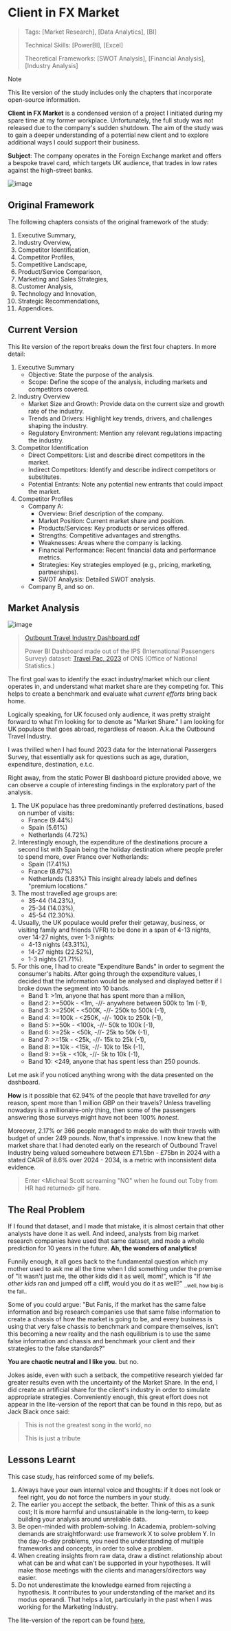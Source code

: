 # Client in FX Market
> Tags: [Market Research], [Data Analytics], [BI]
>
> Technical Skills: [PowerBI], [Excel]
>
> Theoretical Frameworks: [SWOT Analysis], [Financial Analysis], [Industry Analysis]

> [!Note]
This lite version of the study includes only the chapters that incorporate open-source information.

**Client in FX Market** is a condensed version of a project I initiated during my spare time at my former workplace. Unfortunately, the full study was not released due to the company's sudden shutdown. The aim of the study was to gain a deeper understanding of a potential new client and to explore additional ways I could support their business.

**Subject**: The company operates in the Foreign Exchange market and offers a bespoke travel card, which targets UK audience, that trades in low rates against the high-street banks.



![image](https://github.com/user-attachments/assets/5b9c3e14-ad0d-4b26-b2c3-57ce97f289bf)


## Original Framework

The following chapters consists of the original framework of the study: 
1. Executive Summary,
2. Industry Overview,
3. Competitor Identification,
4. Competitor Profiles,
5. Competitive Landscape,
6. Product/Service Comparison,
7. Marketing and Sales Strategies,
8. Customer Analysis,
9. Technology and Innovation,
10. Strategic Recommendations,
11. Appendices.

## Current Version
This lite version of the report breaks down the first four chapters. In more detail:
1. Executive Summary
	- Objective: State the purpose of the analysis.
	- Scope: Define the scope of the analysis, including markets and competitors covered.
2. Industry Overview
	- Market Size and Growth: Provide data on the current size and growth rate of the industry.
	- Trends and Drivers: Highlight key trends, drivers, and challenges shaping the industry.
	- Regulatory Environment: Mention any relevant regulations impacting the industry.
3. Competitor Identification
	- Direct Competitors: List and describe direct competitors in the market.
	- Indirect Competitors: Identify and describe indirect competitors or substitutes.
	- Potential Entrants: Note any potential new entrants that could impact the market.
4. Competitor Profiles
	- Company A:
		- Overview: Brief description of the company.
		- Market Position: Current market share and position.
		- Products/Services: Key products or services offered.
		- Strengths: Competitive advantages and strengths.
		- Weaknesses: Areas where the company is lacking.
		- Financial Performance: Recent financial data and performance metrics.
		- Strategies: Key strategies employed (e.g., pricing, marketing, partnerships).
		- SWOT Analysis: Detailed SWOT analysis.
	- Company B, and so on.


## Market Analysis


![image](https://github.com/user-attachments/assets/24225573-8cb6-4495-aa5f-7270a069c6d4)
> [Outbount Travel Industry Dashboard.pdf](https://github.com/user-attachments/files/16713539/Client.in.FX.Market.pdf)
>
> Power BI Dashboard made out of the IPS (International Passengers Survey) dataset: [Travel Pac, 2023](https://www.ons.gov.uk/peoplepopulationandcommunity/leisureandtourism/datasets/travelpac) of ONS (Office of National Statistics.)

The first goal was to identify the exact industry/market which our client operates in, and understand what market share are they competing for. 
This helps to create a benchmark and evaluate what *current efforts* bring back home.

Logically speaking, for UK focused only audience, it was pretty straight forward to what I'm looking for to denote as "Market Share." I am looking for UK populace that goes abroad, regardless of reason. A.k.a the Outbound Travel Industry.

I was thrilled when I had found 2023 data for the International Passergers Survey, that essentially ask for questions such as age, duration, expenditure, destination, e.t.c.

Right away, from the static Power BI dashboard picture provided above, we can observe a couple of interesting findings in the exploratory part of the analysis. 
1. The UK populace has three predominantly preferred destinations, based on number of visits:
	- France (9.44%)
	- Spain (5.61%)
	- Netherlands (4.72%)
2. Interestingly enough, the expenditure of the destinations procure a second list with Spain being the holiday destination where people prefer to spend more, over France over Netherlands:
	- Spain (17.41%)
	- France (8.67%)
	- Netherlands (1.83%)
This insight already labels and defines "premium locations."
3. The most travelled age groups are:
	- 35-44 (14.23%),
	- 25-34 (14.03%),
	- 45-54 (12.30%).
4. Usually, the UK populace would prefer their getaway, business, or visiting family and friends (VFR) to be done in a span of 4-13 nights, over 14-27 nights, over 1-3 nights:
   	- 4-13 nights (43.31%),
   	- 14-27 nights (22.52%),
   	- 1-3 nights (21.71%). 
4. For this one, I had to create "Expenditure Bands" in order to segment the consumer's habits. After going through the expenditure values, I decided that the information would be analysed and displayed better if I broke down the segment into 10 bands.
	- Band 1: >1m, anyone that has spent more than a million,
	- Band 2: >=500k - <1m, -//- anywhere between 500k to 1m (-1),
	- Band 3: >=250K - <500K, -//- 250k to 500k (-1),
	- Band 4: >=100k - <250K, -//- 100k to 250k (-1),
	- Band 5: >=50k - <100k, -//- 50k to 100k (-1),
	- Band 6: >=25k - <50k, -//- 25k to 50k (-1),
	- Band 7: >=15k - <25k, -//- 15k to 25k (-1),
	- Band 8: >=10k - <15k, -//- 10k to 15k (-1),
	- Band 9: >=5k - <10k, -//- 5k to 10k (-1),
	- Band 10: <249, anyone that has spent less than 250 pounds.

Let me ask if you noticed anything wrong with the data presented on the dashboard.

**How** is it possible that 62.94% of the people that have travelled for *any* reason, spent more than 1 million GBP on their travels? Unless travelling nowadays is a millionaire-only thing, then some of the passengers answering those surveys might have not been 100% *honest*.

Moreover, 2.17% or 366 people managed to make do with their travels with budget of under 249 pounds. Now, that's impressive. I now knew that the market share that I had denoted early on the research of Outbound Travel Industry being valued somewhere between £71.5bn - £75bn in 2024 with a stated CAGR of 8.6% over 2024 - 2034, is a metric with inconsistent data evidence.

> Enter <Micheal Scott screaming "NO" when he found out Toby from HR had returned> gif here.

## The Real Problem
If I found that dataset, and I made that mistake, it is almost certain that other analysts have done it as well. And indeed, analysts from big market research companies have used that same dataset, and made a whole prediction for 10 years in the future. **Ah, the wonders of analytics!** 

Funnily enough, it all goes back to the fundamental question which my mother used to ask me all the time when I did something under the premise of "It wasn't just me, the other kids did it as well, mom!", which is "If *the other kids* ran and jumped off a cliff, would you do it as well?" <sub> ..well, how big is the fall.. </sub>

Some of you could argue: "But Fanis, if the market has the same false information and big research companies use that same false information to create a chassis of how the market is going to be, and every business is using that very false chassis to benchmark and compare themselves, isn't this becoming a new reality and the nash equilibrium is to use the same false information and chassis and benchmark your client and their strategies to the false standards?"

**You are chaotic neutral and I like you.** but no.

Jokes aside, even with such a setback, the competitive research yielded far greater results even with the uncertainty of the Market Share. In the end, I did create an artificial share for the client's industry in order to simulate appropriate strategies. Conveniently enough, this great effort does not appear in the lite-version of the report that can be found in this repo, but as Jack Black once said:

>This is not the greatest song in the world, no
>
>This is just a tribute

## Lessons Learnt

This case study, has reinforced some of my beliefs. 

1) Always have your own internal voice and thoughts: if it does not look or feel right, you do not force the numbers in your study.
2) The earlier you accept the setback, the better. Think of this as a sunk cost; It is more harmful and unsustainable in the long-term, to keep building your analysis around unreliable data.
3) Be open-minded with problem-solving. In Academia, problem-solving demands are straightforward: use framework X to solve problem Y. In the day-to-day problems, you need the understanding of multiple frameworks and concepts, in order to solve a problem.
4) When creating insights from raw data, draw a distinct relationship about what can be and what can't be supported in your hypotheses. It will make those meetings with the clients and managers/directors way easier.
5) Do not underestimate the knowledge earned from rejecting a hypothesis. It contributes to your understanding of the market and its modus operandi. That helps a lot, particularly in the past when I was working for the Marketing Industry. 

The lite-version of the report can be found [here.](https://github.com/FanisGl/Client-in-FX-market/blob/main/Report/Competitive%20Analysis%20-%20FX%20market.pdf)
